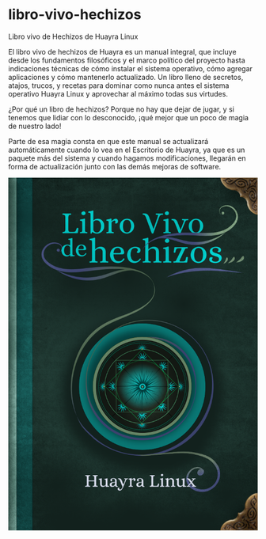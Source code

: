 # libro-vivo-hechizos
Libro vivo de Hechizos de Huayra Linux

El libro vivo de hechizos de Huayra es un manual integral, que incluye desde los fundamentos filosóficos y el marco político del proyecto hasta indicaciones técnicas de cómo instalar el sistema operativo, cómo agregar aplicaciones y cómo mantenerlo actualizado. Un libro lleno de secretos, atajos, trucos, y recetas para dominar como nunca antes el sistema operativo Huayra Linux y aprovechar al máximo todas sus virtudes.


¿Por qué un libro de hechizos?  Porque no hay que dejar de jugar,  y si tenemos que lidiar con lo desconocido, ¡qué mejor que un poco de magia de nuestro lado!

Parte de esa magia consta en que este manual se actualizará automáticamente cuando lo vea en el Escritorio de Huayra, ya que es un paquete más del sistema y cuando hagamos modificaciones, llegarán en forma de actualización junto con las demás mejoras de software.

![](media/tapa.png)
